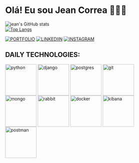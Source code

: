 # Olá! Eu sou Jean Correa 🧗🏻‍♂️

![jean's GitHub stats](https://github-readme-stats.vercel.app/api?username=jeanlcorrea&show_icons=true&theme=tokyonight)
</br>
[![Top Langs](https://github-readme-stats.vercel.app/api/top-langs/?username=jeanlcorrea&layout=donut)](https://github.com/jeanlcorrea/github-readme-stats)


[![PORTFOLIO](https://img.shields.io/badge/website-000000?style=for-the-badge&logo=About.me&logoColor=white)](https://jazzy-muffin-0b6541.netlify.app/)
[![LINKEDIIN](https://img.shields.io/badge/LinkedIn-0077B5?style=for-the-badge&logo=linkedin&logoColor=white)](https://www.linkedin.com/in/jean-correa-0310b0234/)
[![INSTAGRAM](	https://img.shields.io/badge/Instagram-E4405F?style=for-the-badge&logo=instagram&logoColor=white)](https://www.instagram.com/jeanlcorrea/)


## DAILY TECHNOLOGIES:

<div style="display:inline_block">
  <img align="center" alt="python" src="https://cdn.jsdelivr.net/gh/devicons/devicon/icons/python/python-original.svg" width="100" />


  <img align="center" alt="django" src="https://cdn.jsdelivr.net/gh/devicons/devicon/icons/django/django-plain-wordmark.svg" width="100">


  <img align="center" alt="postgres" src="https://cdn.jsdelivr.net/gh/devicons/devicon/icons/postgresql/postgresql-original.svg" width="100" />


  <img align="center" alt="git" src="https://cdn.jsdelivr.net/gh/devicons/devicon/icons/git/git-original.svg" width="100" />

 
  <img align="center" alt="mongo" src="https://cdn.jsdelivr.net/gh/devicons/devicon/icons/mongodb/mongodb-original-wordmark.svg" width="100" />

  
  <img align="center" alt="rabbit" src="https://cdn.jsdelivr.net/gh/devicons/devicon@latest/icons/rabbitmq/rabbitmq-original.svg" width="100" />
          
  
  <img align="center" alt="docker" src="https://cdn.jsdelivr.net/gh/devicons/devicon@latest/icons/docker/docker-original-wordmark.svg" width="100"/>

  
  <img align="center" alt="kibana" src="https://cdn.jsdelivr.net/gh/devicons/devicon@latest/icons/kibana/kibana-original.svg" width="100"/>
          
  
  <img align="center" alt="postman" src="https://cdn.jsdelivr.net/gh/devicons/devicon@latest/icons/postman/postman-original.svg" width="100" />
          
</div>





